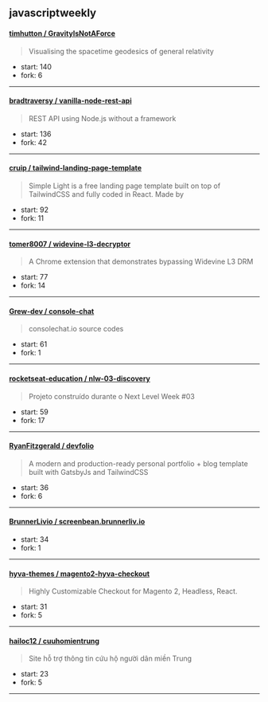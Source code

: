 ## javascriptweekly

#### [timhutton / GravityIsNotAForce](https://github.com/timhutton/GravityIsNotAForce)

> Visualising the spacetime geodesics of general relativity

+ start: 140
+ fork: 6

----


#### [bradtraversy / vanilla-node-rest-api](https://github.com/bradtraversy/vanilla-node-rest-api)

> REST API using Node.js without a framework

+ start: 136
+ fork: 42

----


#### [cruip / tailwind-landing-page-template](https://github.com/cruip/tailwind-landing-page-template)

> Simple Light is a free landing page template built on top of TailwindCSS and fully coded in React. Made by 

+ start: 92
+ fork: 11

----


#### [tomer8007 / widevine-l3-decryptor](https://github.com/tomer8007/widevine-l3-decryptor)

> A Chrome extension that demonstrates bypassing Widevine L3 DRM

+ start: 77
+ fork: 14

----


#### [Grew-dev / console-chat](https://github.com/Grew-dev/console-chat)

> consolechat.io source codes

+ start: 61
+ fork: 1

----


#### [rocketseat-education / nlw-03-discovery](https://github.com/rocketseat-education/nlw-03-discovery)

> Projeto construído durante o Next Level Week #03

+ start: 59
+ fork: 17

----


#### [RyanFitzgerald / devfolio](https://github.com/RyanFitzgerald/devfolio)

> A modern and production-ready personal portfolio + blog template built with GatsbyJs and TailwindCSS

+ start: 36
+ fork: 6

----


#### [BrunnerLivio / screenbean.brunnerliv.io](https://github.com/BrunnerLivio/screenbean.brunnerliv.io)

> 

+ start: 34
+ fork: 1

----


#### [hyva-themes / magento2-hyva-checkout](https://github.com/hyva-themes/magento2-hyva-checkout)

> Highly Customizable Checkout for Magento 2, Headless, React.

+ start: 31
+ fork: 5

----


#### [hailoc12 / cuuhomientrung](https://github.com/hailoc12/cuuhomientrung)

> Site hỗ trợ thông tin cứu hộ người dân miền Trung 

+ start: 23
+ fork: 5

----

